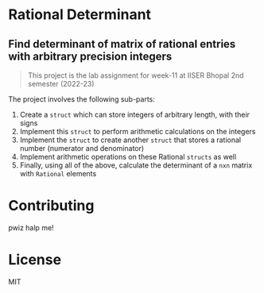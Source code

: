 # Rational Determinant

## Find determinant of matrix of rational entries with arbitrary precision integers

> This project is the lab assignment for week-11 at IISER Bhopal 2nd semester (2022-23)

The project involves the following sub-parts:

1. Create a `struct` which can store integers of arbitrary length, with their signs
2. Implement this `struct` to perform arithmetic calculations on the integers
3. Implement the `struct` to create another `struct` that stores a rational number (numerator and denominator)
4. Implement arithmetic operations on these Rational `structs` as well
5. Finally, using all of the above, calculate the determinant of a `nxn` matrix with `Rational` elements

# Contributing

pwiz halp me!

# License

MIT
